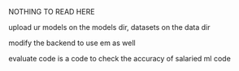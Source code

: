 NOTHING TO READ HERE

upload ur models on the models dir,
datasets on the data dir 

modify the backend to use em as well

evaluate code is a code to check the accuracy of salaried ml code 

